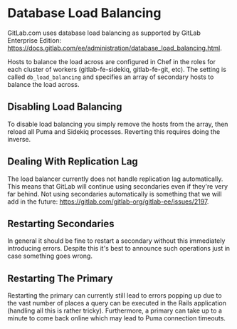 # Database Load Balancing

GitLab.com uses database load balancing as supported by GitLab Enterprise
Edition: <https://docs.gitlab.com/ee/administration/database_load_balancing.html>.

Hosts to balance the load across are configured in Chef in the roles for each
cluster of workers (gitlab-fe-sidekiq, gitlab-fe-git, etc). The setting is
called `db_load_balancing` and specifies an array of secondary hosts to balance
the load across.

## Disabling Load Balancing

To disable load balancing you simply remove the hosts from the array, then
reload all Puma and Sidekiq processes. Reverting this requires doing the
inverse.

## Dealing With Replication Lag

The load balancer currently does not handle replication lag automatically. This
means that GitLab will continue using secondaries even if they're very far
behind. Not using secondaries automatically is something that we will add in the
future: <https://gitlab.com/gitlab-org/gitlab-ee/issues/2197>.

## Restarting Secondaries

In general it should be fine to restart a secondary without this immediately
introducing errors. Despite this it's best to announce such operations just in
case something goes wrong.

## Restarting The Primary

Restarting the primary can currently still lead to errors popping up due to the
vast number of places a query can be executed in the Rails application (handling
all this is rather tricky). Furthermore, a primary can take up to a minute to
come back online which may lead to Puma connection timeouts.
